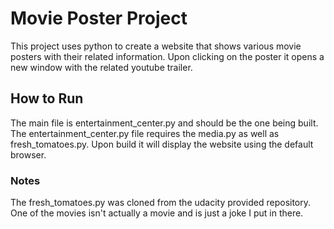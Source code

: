 # Movie Poster Project 
This project uses python to create a website that shows various movie posters with their related information. Upon clicking on the poster it opens a new window with the related youtube trailer. 

## How to Run
The main file is entertainment_center.py and should be the one being built. The entertainment_center.py file requires the media.py as well as fresh_tomatoes.py. Upon build it will display the website using the default browser. 

### Notes 
The fresh_tomatoes.py was cloned from the udacity provided repository. One of the movies isn't actually a movie and is just a joke I put in there.